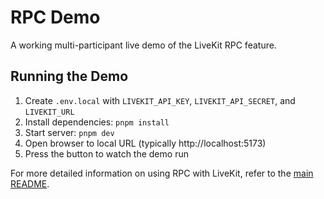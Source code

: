 # RPC Demo

A working multi-participant live demo of the LiveKit RPC feature.

## Running the Demo

1. Create `.env.local` with `LIVEKIT_API_KEY`, `LIVEKIT_API_SECRET`, and `LIVEKIT_URL`
1. Install dependencies: `pnpm install`
1. Start server: `pnpm dev`
1. Open browser to local URL (typically http://localhost:5173)
1. Press the button to watch the demo run

For more detailed information on using RPC with LiveKit, refer to the [main README](../../README.md#rpc).
